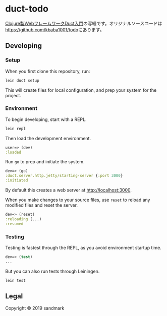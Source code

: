 # duct-todo
[Clojure製WebフレームワークDuct入門](https://www.amazon.co.jp/Clojure製Webフレームワーク-Duct入門-ダックタイピングブックス-馬場-一樹-ebook/dp/B07J3KJZYS)の写経です。オリジナルソースコードは<https://github.com/kbaba1001/todo>にあります。

## Developing

### Setup

When you first clone this repository, run:

```sh
lein duct setup
```

This will create files for local configuration, and prep your system
for the project.

### Environment

To begin developing, start with a REPL.

```sh
lein repl
```

Then load the development environment.

```clojure
user=> (dev)
:loaded
```

Run `go` to prep and initiate the system.

```clojure
dev=> (go)
:duct.server.http.jetty/starting-server {:port 3000}
:initiated
```

By default this creates a web server at <http://localhost:3000>.

When you make changes to your source files, use `reset` to reload any
modified files and reset the server.

```clojure
dev=> (reset)
:reloading (...)
:resumed
```

### Testing

Testing is fastest through the REPL, as you avoid environment startup
time.

```clojure
dev=> (test)
...
```

But you can also run tests through Leiningen.

```sh
lein test
```

## Legal

Copyright © 2019 sandmark
